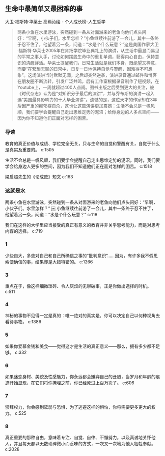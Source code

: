 ## 生命中最简单又最困难的事

大卫·福斯特·华莱士 高焉沁绘  -  个人成长榜-人生哲学

> 两条小鱼在水里游泳，突然碰到一条从对面游来的老鱼向他们点头问好：“早啊，小伙子们。水里怎样？”小鱼继续往前游了一会儿，其中一条终于忍不住了，他望着另一条，问道：“水是个什么玩意？”这是美国作家大卫·福斯特·华莱士2005年在肯扬学院毕业典礼上的演讲，从生活中最显而易见的平常之事入手，讨论如何摆脱生命中的重复单调，获得内心自由，保持意识的清醒鲜活。华莱士提醒我们，日常生活就是我们本身，既绝望又禅意，而要“在繁琐无聊的日常中，日复一日地保持自觉与警醒，困难得不可想象”。这场演讲当时默默无闻，之后却突然逆袭，演讲录音通过邮件和博客在朋友圈不断流转，引发广泛共鸣，后有工作室根据录音制作了短视频，在Youtube上，一周就超过400人点阅。图书出版之后受到更大的关注，被《时代杂志》认为是“对知识分子最后的演讲”，并与乔布斯的演讲一起入选“美国最具影响力的十大毕业演讲”。遗憾的是，这位天才的作家却在3年后因严重的抑郁症自杀，这也让这篇演讲更加震撼：生活不会总是一帆风顺，我们要学会提醒自己走出思维定势的泥沼；给你身边的人多点空间——因为你不知道他们正面对怎样的困苦。


### 导读

教育的真正价值与成绩、学位完全无关，只与生命的自觉和警醒有关，自觉于什么是真实及重要的。 c:1505

生活不会总是一帆风顺，我们要学会提醒自己走出思维定势的泥沼。同时，我们要学会给身边人更多的空间，因为我们不知道他们正在面对怎样的困苦。 c:1518

梁启超先生的《论成败》短文 c:163

### 这就是水

两条小鱼在水里游泳，突然碰到一条从对面游来的老鱼向他们点头问好：“早啊，小伙子们。水里怎样？”
￼
小鱼继续往前游了一会儿，其中一条终于忍不住了，他望着另一条，问道：“水是个什么玩意？” c:118

我们在这样的大学里应当接受的真正有意义的教育并非关乎思考能力，而是对思考内容的选择。 c:719

### 1

少些自大，多些对自己和自己所确信之事的“批判意识”……因为，有许多我不假思索便确信的事，结果却是大错特错的。 c:1266

### 3

重点在于，像这样细微琐碎、令人厌烦的无聊破事，正是你做出选择的时机。 c:511

### 4

神秘的事物不见得一定是真的：唯一绝对的真实是，你可以决定自己以何种视角去看待事物。 c:1386

### 5

如果你爱慕金钱和美食——觉得这才是生活的真正意义——那么，拥有多少都不足够。 c:332

### 6

如果迷恋身材、美貌及性感魅力，你永远都会嫌弃自己的丑陋，当岁月和年龄的痕迹开始显现，在它们将你掩埋之前，你已经死过上百万次了。 c:606

### 7

崇拜权力，你会感到软弱与恐惧，为了逃避这样的惧怕，你将需要更多更大的权力。 c:525

### 8

真正重要的那种自由，意味着专注、自觉、自律、不懈努力，以及真诚地关怀他人，并且每天都以无数琐碎微小而乏味的方式，一次又一次地为他人牺牲奉献。 c:2028
